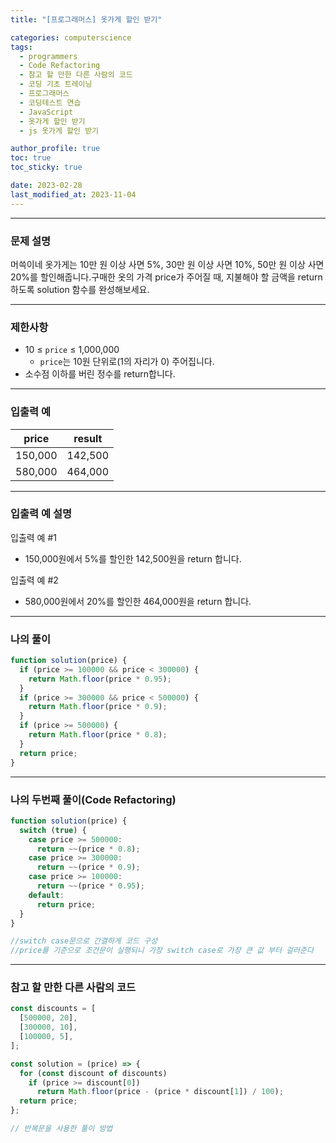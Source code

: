 ```yaml
---
title: "[프로그래머스] 옷가게 할인 받기"

categories: computerscience
tags:
  - programmers
  - Code Refactoring
  - 참고 할 만한 다른 사람의 코드
  - 코딩 기초 트레이닝
  - 프로그래머스
  - 코딩테스트 연습
  - JavaScript
  - 옷가게 할인 받기
  - js 옷가게 할인 받기

author_profile: true
toc: true
toc_sticky: true

date: 2023-02-28
last_modified_at: 2023-11-04
---
```


---

### 문제 설명

머쓱이네 옷가게는 10만 원 이상 사면 5%, 30만 원 이상 사면 10%, 50만 원 이상 사면 20%를 할인해줍니다.구매한 옷의 가격 price가 주어질 때, 지불해야 할 금액을 return 하도록 solution 함수를 완성해보세요.

---

### 제한사항

- 10 ≤ `price` ≤ 1,000,000
  - `price`는 10원 단위로(1의 자리가 0) 주어집니다.
- 소수점 이하를 버린 정수를 return합니다.

---

### 입출력 예

| price   | result  |
| ------- | ------- |
| 150,000 | 142,500 |
| 580,000 | 464,000 |

---

### 입출력 예 설명

입출력 예 #1

- 150,000원에서 5%를 할인한 142,500원을 return 합니다.

입출력 예 #2

- 580,000원에서 20%를 할인한 464,000원을 return 합니다.

---

### 나의 풀이

```jsx
function solution(price) {
  if (price >= 100000 && price < 300000) {
    return Math.floor(price * 0.95);
  }
  if (price >= 300000 && price < 500000) {
    return Math.floor(price * 0.9);
  }
  if (price >= 500000) {
    return Math.floor(price * 0.8);
  }
  return price;
}
```

---

### 나의 두번째 풀이(Code Refactoring)

```jsx
function solution(price) {
  switch (true) {
    case price >= 500000:
      return ~~(price * 0.8);
    case price >= 300000:
      return ~~(price * 0.9);
    case price >= 100000:
      return ~~(price * 0.95);
    default:
      return price;
  }
}

//switch case문으로 간결하게 코드 구성
//price를 기준으로 조건문이 실행되니 가장 switch case로 가장 큰 값 부터 걸러준다
```

---

### 참고 할 만한 다른 사람의 코드

```jsx
const discounts = [
  [500000, 20],
  [300000, 10],
  [100000, 5],
];

const solution = (price) => {
  for (const discount of discounts)
    if (price >= discount[0])
      return Math.floor(price - (price * discount[1]) / 100);
  return price;
};

// 반복문을 사용한 풀이 방법
```
